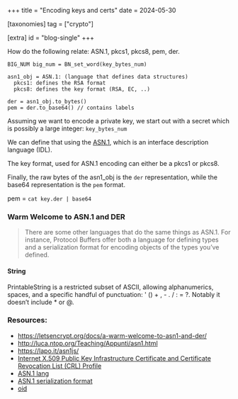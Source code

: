 +++
title = "Encoding keys and certs"
date = 2024-05-30

[taxonomies]
tag = ["crypto"]

[extra]
id = "blog-single"
+++

How do the following relate: ASN.1, pkcs1, pkcs8, pem, der.

<!-- more -->

```
BIG_NUM big_num = BN_set_word(key_bytes_num)

asn1_obj = ASN.1: (language that defines data structures)
  pkcs1: defines the RSA format
  pkcs8: defines the key format (RSA, EC, ..)

der = asn1_obj.to_bytes()
pem = der.to_base64() // contains labels
```

Assuming we want to encode a private key, we start out with a secret which is possibly a large integer: `key_bytes_num`

We can define that using the [ASN.1](https://en.wikipedia.org/wiki/ASN.1), which is an interface description language (IDL).

The key format, used for ASN.1 encoding can either be a pkcs1 or pkcs8.

Finally, the raw bytes of the asn1_obj is the `der` representation, while the base64 representation is the `pem` format.

pem = `cat key.der | base64`

### Warm Welcome to ASN.1 and DER
> There are some other languages that do the same things as ASN.1. For instance, Protocol Buffers offer both a language for defining types and a serialization format for encoding objects of the types you’ve defined.

#### String
PrintableString is a restricted subset of ASCII, allowing alphanumerics, spaces, and a specific handful of punctuation: ' () + , - . / : = ?. Notably it doesn’t include * or @.

### Resources:
- https://letsencrypt.org/docs/a-warm-welcome-to-asn1-and-der/
- http://luca.ntop.org/Teaching/Appunti/asn1.html
- https://lapo.it/asn1js/
- [Internet X.509 Public Key Infrastructure Certificate and Certificate Revocation List (CRL) Profile](https://datatracker.ietf.org/doc/html/rfc5280)
- [ASN.1 lang](https://www.itu.int/rec/T-REC-X.680)
- [ASN.1 serialization format](https://www.itu.int/rec/T-REC-X.690)
- [oid](http://oid-info.com/get/1.3.6.1.4.1.11129)
